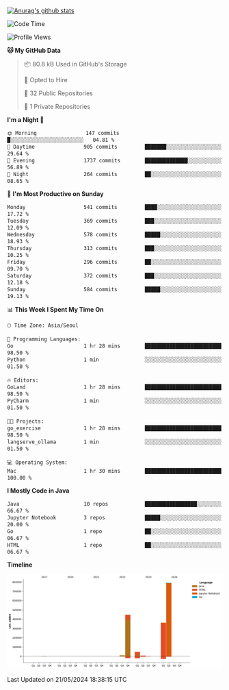 [![Anurag's github stats](https://github-readme-stats.vercel.app/api?username=hajubal)](https://github.com/anuraghazra/github-readme-stats)

<!--START_SECTION:waka-->
![Code Time](http://img.shields.io/badge/Code%20Time-11%20hrs%2016%20mins-blue)

![Profile Views](http://img.shields.io/badge/Profile%20Views-0-blue)

**🐱 My GitHub Data** 

> 📦 80.8 kB Used in GitHub's Storage 
 > 
> 💼 Opted to Hire
 > 
> 📜 32 Public Repositories 
 > 
> 🔑 1 Private Repositories 
 > 
**I'm a Night 🦉** 

```text
🌞 Morning                147 commits         █░░░░░░░░░░░░░░░░░░░░░░░░   04.81 % 
🌆 Daytime                905 commits         ███████░░░░░░░░░░░░░░░░░░   29.64 % 
🌃 Evening                1737 commits        ██████████████░░░░░░░░░░░   56.89 % 
🌙 Night                  264 commits         ██░░░░░░░░░░░░░░░░░░░░░░░   08.65 % 
```
📅 **I'm Most Productive on Sunday** 

```text
Monday                   541 commits         ████░░░░░░░░░░░░░░░░░░░░░   17.72 % 
Tuesday                  369 commits         ███░░░░░░░░░░░░░░░░░░░░░░   12.09 % 
Wednesday                578 commits         █████░░░░░░░░░░░░░░░░░░░░   18.93 % 
Thursday                 313 commits         ███░░░░░░░░░░░░░░░░░░░░░░   10.25 % 
Friday                   296 commits         ██░░░░░░░░░░░░░░░░░░░░░░░   09.70 % 
Saturday                 372 commits         ███░░░░░░░░░░░░░░░░░░░░░░   12.18 % 
Sunday                   584 commits         █████░░░░░░░░░░░░░░░░░░░░   19.13 % 
```


📊 **This Week I Spent My Time On** 

```text
🕑︎ Time Zone: Asia/Seoul

💬 Programming Languages: 
Go                       1 hr 28 mins        █████████████████████████   98.50 % 
Python                   1 min               ░░░░░░░░░░░░░░░░░░░░░░░░░   01.50 % 

🔥 Editors: 
GoLand                   1 hr 28 mins        █████████████████████████   98.50 % 
PyCharm                  1 min               ░░░░░░░░░░░░░░░░░░░░░░░░░   01.50 % 

🐱‍💻 Projects: 
go_exercise              1 hr 28 mins        █████████████████████████   98.50 % 
langserve_ollama         1 min               ░░░░░░░░░░░░░░░░░░░░░░░░░   01.50 % 

💻 Operating System: 
Mac                      1 hr 30 mins        █████████████████████████   100.00 % 
```

**I Mostly Code in Java** 

```text
Java                     10 repos            █████████████████░░░░░░░░   66.67 % 
Jupyter Notebook         3 repos             █████░░░░░░░░░░░░░░░░░░░░   20.00 % 
Go                       1 repo              ██░░░░░░░░░░░░░░░░░░░░░░░   06.67 % 
HTML                     1 repo              ██░░░░░░░░░░░░░░░░░░░░░░░   06.67 % 
```



**Timeline**

![Lines of Code chart](https://raw.githubusercontent.com/hajubal/hajubal/main/assets/bar_graph.png)


 Last Updated on 21/05/2024 18:38:15 UTC
<!--END_SECTION:waka-->